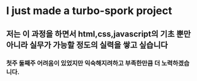 # I just made a turbo-spork project
## 저는 이 과정을 하면서 html,css,javascript의 기초 뿐만 아니라 실무가 가능할 정도의 실력을 쌓고 싶습니다
### 첫주 둘째주 어려움이 있었지만 익숙해지려하고 부족한만큼 더 노력하겠습니다.
